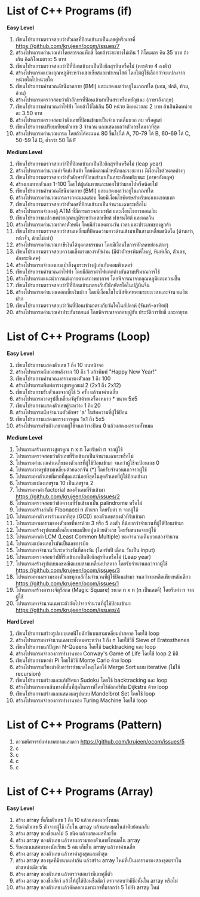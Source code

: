 # List of C++ Programs (if)
**Easy Level**
1. เขียนโปรแกรมตรวจสอบว่าตัวเลขที่ป้อนเข้ามาเป็นเลขคู่หรือเลขคี่  https://github.com/krujeen/ocom/issues/7
2. สร้างโปรแกรมคำนวณค่าโดยสารรถแท็กซี่ โดยถ้าระยะทางไม่เกิน 1 กิโลเมตร คิด 35 บาท ถ้าเกิน คิดกิโลเมตรละ 5 บาท
3. เขียนโปรแกรมตรวจสอบว่าปีที่ป้อนเข้ามาเป็นปีอธิกสุรทินหรือไม่ (หารด้วย 4 ลงตัว)
4. สร้างโปรแกรมแปลงอุณหภูมิระหว่างเซลเซียสและฟาเรนไฮต์ โดยให้ผู้ใช้เลือกว่าจะแปลงจากหน่วยใดไปหน่วยใด
5. เขียนโปรแกรมคำนวณดัชนีมวลกาย (BMI) และแสดงผลว่าอยู่ในเกณฑ์ใด (ผอม, ปกติ, ท้วม, อ้วน)
6. สร้างโปรแกรมตรวจสอบว่าตัวอักษรที่ป้อนเข้ามาเป็นสระหรือพยัญชนะ (ภาษาอังกฤษ)
7. เขียนโปรแกรมคำนวณค่าไฟฟ้า โดยถ้าใช้ไม่เกิน 50 หน่วย คิดหน่วยละ 2 บาท ถ้าเกินคิดหน่วยละ 3.50 บาท
8. สร้างโปรแกรมตรวจสอบว่าตัวเลขที่ป้อนเข้ามาเป็นจำนวนเต็มบวก ลบ หรือศูนย์
9. เขียนโปรแกรมเปรียบเทียบตัวเลข 3 จำนวน และแสดงผลว่าตัวเลขใดมากที่สุด
10. สร้างโปรแกรมคำนวณเกรด โดยถ้าได้คะแนน 80 ขึ้นไปได้ A, 70-79 ได้ B, 60-69 ได้ C, 50-59 ได้ D, ต่ำกว่า 50 ได้ F

**Medium Level**
1. เขียนโปรแกรมตรวจสอบว่าปีที่ป้อนเข้ามาเป็นปีอธิกสุรทินหรือไม่ (leap year)
2. สร้างโปรแกรมคำนวณค่าจัดส่งสินค้า โดยคิดตามน้ำหนักและระยะทาง มีเงื่อนไขส่วนลดต่างๆ
3. เขียนโปรแกรมตรวจสอบว่าตัวอักษรที่ป้อนเข้ามาเป็นสระหรือพยัญชนะ (ภาษาอังกฤษ)
4. สร้างเกมทายตัวเลข 1-100 โดยให้ผู้เล่นทายและบอกใบ้ว่ามากไปหรือน้อยไป
5. เขียนโปรแกรมคำนวณดัชนีมวลกาย (BMI) และแสดงผลว่าอยู่ในเกณฑ์ใด
6. สร้างโปรแกรมคำนวณเกรดจากคะแนนสอบ โดยมีเงื่อนไขพิเศษสำหรับคะแนนขอบเขต
7. เขียนโปรแกรมตรวจสอบว่าตัวเลขที่ป้อนเข้ามาเป็นจำนวนเฉพาะหรือไม่
8. สร้างโปรแกรมจำลองตู้ ATM ที่มีการตรวจสอบรหัส และเงื่อนไขการถอนเงิน
9. เขียนโปรแกรมแปลงหน่วยอุณหภูมิระหว่างเซลเซียส ฟาเรนไฮต์ และเคลวิน
10. สร้างโปรแกรมคำนวณราคาตั๋วหนัง โดยมีส่วนลดตามวัน เวลา และประเภทของลูกค้า
11. เขียนโปรแกรมตรวจสอบว่าสามเหลี่ยมที่ป้อนความยาวด้านเข้ามาเป็นสามเหลี่ยมชนิดใด (ด้านเท่า, หน้าจั่ว, ด้านไม่เท่า)
12. สร้างโปรแกรมคำนวณภาษีเงินได้บุคคลธรรมดา โดยมีเงื่อนไขการหักลดหย่อนต่างๆ
13. เขียนโปรแกรมตรวจสอบความแข็งแรงของรหัสผ่าน (มีตัวอักษรพิมพ์ใหญ่, พิมพ์เล็ก, ตัวเลข, อักขระพิเศษ)
14. สร้างโปรแกรมจำลองเกมเป่ายิ้งฉุบระหว่างผู้เล่นกับคอมพิวเตอร์
15. เขียนโปรแกรมคำนวณค่าไฟฟ้า โดยมีอัตราค่าไฟแตกต่างกันตามปริมาณการใช้
16. สร้างโปรแกรมแนะนำการแต่งกายตามสภาพอากาศ โดยพิจารณาจากอุณหภูมิและความชื้น
17. เขียนโปรแกรมตรวจสอบว่าปีที่ป้อนเข้ามาตรงกับปีนักษัตรใดในปฏิทินจีน
18. สร้างโปรแกรมคำนวณดอกเบี้ยเงินฝาก โดยมีเงื่อนไขโบนัสพิเศษตามระยะเวลาและจำนวนเงินฝาก
19. เขียนโปรแกรมตรวจสอบว่าวันที่ป้อนเข้ามาตรงกับวันใดในสัปดาห์ (จันทร์-อาทิตย์)
20. สร้างโปรแกรมคำนวณค่าประกันรถยนต์ โดยพิจารณาจากอายุผู้ขับ ประวัติการขับขี่ และอายุรถ


# List of C++ Programs  (Loop)
**Easy Level**
1. เขียนโปรแกรมแสดงตัวเลข 1 ถึง 10 บนหน้าจอ
2. สร้างโปรแกรมนับถอยหลังจาก 10 ถึง 1 แล้วพิมพ์ "Happy New Year!"
3. เขียนโปรแกรมคำนวณผลรวมของตัวเลข 1 ถึง 100
4. สร้างโปรแกรมพิมพ์ตารางสูตรคูณแม่ 2 (2x1 ถึง 2x12)
5. เขียนโปรแกรมรับตัวเลขจากผู้ใช้ 5 ครั้ง แล้วหาค่าเฉลี่ย
6. สร้างโปรแกรมวาดรูปสี่เหลี่ยมจัตุรัสด้วยเครื่องหมาย * ขนาด 5x5
7. เขียนโปรแกรมแสดงตัวเลขคู่ระหว่าง 1 ถึง 20
8. สร้างโปรแกรมนับจำนวนตัวอักษร 'a' ในข้อความที่ผู้ใช้ป้อน
9. เขียนโปรแกรมแสดงตารางการคูณ 1x1 ถึง 5x5
10. สร้างโปรแกรมรับตัวเลขจากผู้ใช้จนกว่าจะป้อน 0 แล้วแสดงผลรวมทั้งหมด

**Medium Level**
1. โปรแกรมสร้างตารางสูตรคูณ n x n โดยรับค่า n จากผู้ใช้
2. โปรแกรมตรวจสอบว่าตัวเลขที่รับเข้ามาเป็นจำนวนเฉพาะหรือไม่
3. โปรแกรมคำนวณค่าเฉลี่ยของตัวเลขที่ผู้ใช้ป้อนเข้ามา จนกว่าผู้ใช้จะป้อนเลข 0
4. โปรแกรมวาดรูปสามเหลี่ยมด้วยดอกจัน (*) โดยรับจำนวนแถวจากผู้ใช้
5. โปรแกรมหาตัวเลขที่มากที่สุดและน้อยที่สุดในชุดตัวเลขที่ผู้ใช้ป้อนเข้ามา
6. โปรแกรมแปลงเลขฐาน 10 เป็นเลขฐาน 2
7. โปรแกรมหาค่า factorial ของตัวเลขที่รับเข้ามา https://github.com/krujeen/ocom/issues/2
8. โปรแกรมตรวจสอบว่าข้อความที่รับเข้ามาเป็น palindrome หรือไม่
9. โปรแกรมสร้างลำดับ Fibonacci n ตัวแรก โดยรับค่า n จากผู้ใช้ 
10. โปรแกรมหาตัวหารร่วมมากที่สุด (GCD) ของตัวเลขสองตัวที่รับเข้ามา
11. โปรแกรมหาผลรวมของตัวเลขที่หารด้วย 3 หรือ 5 ลงตัว ที่น้อยกว่าจำนวนที่ผู้ใช้ป้อนเข้ามา
12. โปรแกรมสร้างรูปแบบสี่เหลี่ยมขนมเปียกปูนด้วยตัวเลข โดยรับขนาดจากผู้ใช้
13. โปรแกรมหาค่า LCM (Least Common Multiple) ของจำนวนเต็มบวกสองจำนวน
14. โปรแกรมแปลงเลขโรมันเป็นเลขอารบิก
15. โปรแกรมหาจำนวนวันระหว่างวันที่สองวัน (โดยรับปี เดือน วันเป็น input)
16. โปรแกรมตรวจสอบว่าปีที่รับเข้ามาเป็นปีอธิกสุรทินหรือไม่ (Leap year)
17. โปรแกรมสร้างรูปแบบเลขคณิตแบบสามเหลี่ยมปาสคาล โดยรับจำนวนแถวจากผู้ใช้ https://github.com/krujeen/ocom/issues/3
18. โปรแกรมหาผลรวมของตัวเลขทุกหลักในจำนวนที่ผู้ใช้ป้อนเข้ามา จนกว่าจะเหลือเพียงหลักเดียว https://github.com/krujeen/ocom/issues/1
19. โปรแกรมสร้างตารางจัตุรัสกล (Magic Square) ขนาด n x n (n เป็นเลขคี่) โดยรับค่า n จากผู้ใช้
20. โปรแกรมหาจำนวนเฉพาะตัวถัดไปจากจำนวนที่ผู้ใช้ป้อนเข้ามา https://github.com/krujeen/ocom/issues/4

**Hard Level**
1. เขียนโปรแกรมสร้างรูปแบบเลขฟีโบนักชีแบบสามเหลี่ยมปาสคาล โดยใช้ loop
2. สร้างโปรแกรมหาจำนวนเฉพาะทั้งหมดระหว่าง 1 ถึง n โดยใช้วิธี Sieve of Eratosthenes
3. เขียนโปรแกรมแก้ปัญหา N-Queens โดยใช้ backtracking และ loop
4. สร้างโปรแกรมจำลองการทำงานของ Conway's Game of Life โดยใช้ loop 2 มิติ
5. เขียนโปรแกรมหาค่า Pi โดยใช้วิธี Monte Carlo ด้วย loop
6. สร้างโปรแกรมเรียงลำดับอาร์เรย์ขนาดใหญ่โดยใช้ Merge Sort แบบ iterative (ไม่ใช้ recursion)
7. เขียนโปรแกรมสร้างและแก้ปริศนา Sudoku โดยใช้ backtracking และ loop
8. สร้างโปรแกรมหาเส้นทางที่สั้นที่สุดในกราฟโดยใช้อัลกอริทึม Dijkstra ด้วย loop
9. เขียนโปรแกรมสร้างและแสดงผลรูปแบบ Mandelbrot Set โดยใช้ loop
10. สร้างโปรแกรมจำลองการทำงานของ Turing Machine โดยใช้ loop

# List of C++ Programs (Pattern)
1. ดาวมหัศจรรย์แห่งเทศกาลแสงดาว  https://github.com/krujeen/ocom/issues/5
2. c
3. c
4. c
5. c




# List of C++ Programs (Array)
**Easy Level**
1. สร้าง array ที่เก็บตัวเลข 1 ถึง 10 แล้วแสดงผลทั้งหมด
2. รับค่าตัวเลข 5 ตัวจากผู้ใช้ เก็บใน array แล้วแสดงผลในลำดับย้อนกลับ
3. สร้าง array ของชื่อผลไม้ 5 ชนิด แล้วแสดงผลทีละชื่อ
4. สร้าง array ของตัวเลข แล้วหาผลรวมของตัวเลขทั้งหมดใน array
5. รับคะแนนสอบของนักเรียน 5 คน เก็บใน array แล้วหาค่าเฉลี่ย
6. สร้าง array ของตัวเลข แล้วหาค่าสูงสุดและต่ำสุด
7. สร้าง array สองชุดที่มีขนาดเท่ากัน แล้วสร้าง array ใหม่ที่เป็นผลรวมของสองชุดแรกในตำแหน่งเดียวกัน
8. สร้าง array ของตัวเลข แล้วตรวจสอบว่ามีเลขคู่กี่ตัว
9. สร้าง array ของชื่อสัตว์ แล้วให้ผู้ใช้ป้อนชื่อสัตว์ ตรวจสอบว่ามีชื่อนั้นใน array หรือไม่
10. สร้าง array ของตัวเลข แล้วคัดลอกเฉพาะเลขที่มากกว่า 5 ไปยัง array ใหม่

